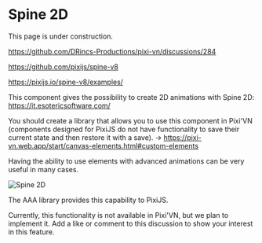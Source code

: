 # Spine 2D

This page is under construction.

<https://github.com/DRincs-Productions/pixi-vn/discussions/284>

<https://github.com/pixijs/spine-v8>

<https://pixijs.io/spine-v8/examples/>

This component gives the possibility to create 2D animations with Spine 2D: <https://it.esotericsoftware.com/>

You should create a library that allows you to use this component in Pixi'VN (components designed for PixiJS do not have functionality to save their current state and then restore it with a save). -> <https://pixi-vn.web.app/start/canvas-elements.html#custom-elements>







Having the ability to use elements with advanced animations can be very useful in many cases.

![Spine 2D](https://mir-s3-cdn-cf.behance.net/project_modules/max_1200/de2430104264375.5f5f7f7bc8f90.gif)

The AAA library provides this capability to PixiJS.

Currently, this functionality is not available in Pixi'VN, but we plan to implement it. Add a like or comment to this discussion to show your interest in this feature.